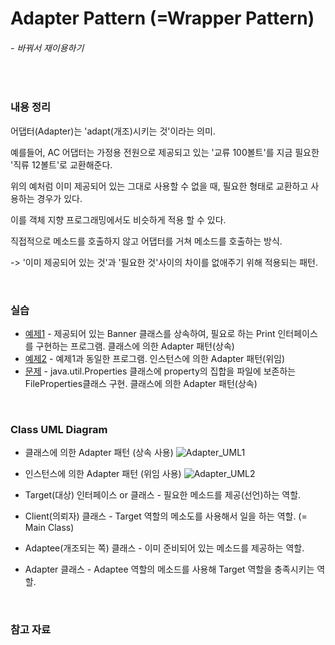 # Adapter Pattern (=Wrapper Pattern)
###### - 바꿔서 재이용하기
<br />

### 내용 정리

어댑터(Adapter)는 'adapt(개조)시키는 것'이라는 의미.

예를들어, AC 어댑터는 가정용 전원으로 제공되고 있는 '교류 100볼트'를 지금 필요한 '직류 12볼트'로 교환해준다.

위의 예처럼 이미 제공되어 있는 그대로 사용할 수 없을 때, 필요한 형태로 교환하고 사용하는 경우가 있다.

이를 객체 지향 프로그래밍에서도 비슷하게 적용 할 수 있다.

직접적으로 메소드를 호출하지 않고 어댑터를 거쳐 메소드를 호출하는 방식.

-> '이미 제공되어 있는 것'과 '필요한 것'사이의 차이를 없애주기 위해 적용되는 패턴.

<br />

### 실습
* [예제1](./Adapter_Sample1) - 제공되어 있는 Banner 클래스를 상속하여, 필요로 하는 Print 인터페이스를 구현하는 프로그램. 클래스에 의한 Adapter 패턴(상속)
* [예제2](./Adapter_Sample2) - 예제1과 동일한 프로그램. 인스턴스에 의한 Adapter 패턴(위임)
* [문제](./Adapter_A2) - java.util.Properties 클래스에 property의 집합을 파일에 보존하는 FileProperties클래스 구현. 클래스에 의한 Adapter 패턴(상속)

<br />

### Class UML Diagram
* 클래스에 의한 Adapter 패턴 (상속 사용)
![Adapter_UML1](https://user-images.githubusercontent.com/35367660/113276494-d7917900-931a-11eb-88be-a747cb40ad6c.PNG)

* 인스턴스에 의한 Adapter 패턴 (위임 사용)
![Adapter_UML2](https://user-images.githubusercontent.com/35367660/113276499-d82a0f80-931a-11eb-9628-5a7257529cdf.PNG)

* Target(대상) 인터페이스 or 클래스 - 필요한 메소드를 제공(선언)하는 역할.
* Client(의뢰자) 클래스 - Target 역할의 메소도를 사용해서 일을 하는 역할. (= Main Class)
* Adaptee(개조되는 쪽) 클래스 - 이미 준비되어 있는 메소드를 제공하는 역할.
* Adapter 클래스 - Adaptee 역할의 메소드를 사용해 Target 역할을 충족시키는 역할.
<br />

### 참고 자료
